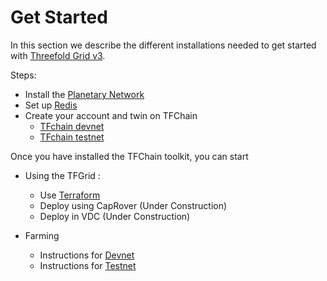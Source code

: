 # Get Started

In this section we describe the different installations needed to get started with [Threefold Grid v3](https://library.threefold.me/info/tfgrid/#/grid/grid_home.md).

Steps:
- Install the [Planetary Network](grid3_planetary_network)
- Set up [Redis](grid3_redis)
- Create your account and twin on TFChain
  - [TFchain devnet](grid3_tfchain_init_devnet)
  - [TFchain testnet](grid3_tfchain_init_testnet)

Once you have installed the TFChain toolkit, you can start 

- Using the TFGrid :  
  - Use [Terraform](grid3_terraform)
  - Deploy using CapRover (Under Construction)
  - Deploy in VDC (Under Construction)

- Farming
  - Instructions for [Devnet](create_farm_devnet)
  - Instructions for [Testnet](create_farm_testnet)